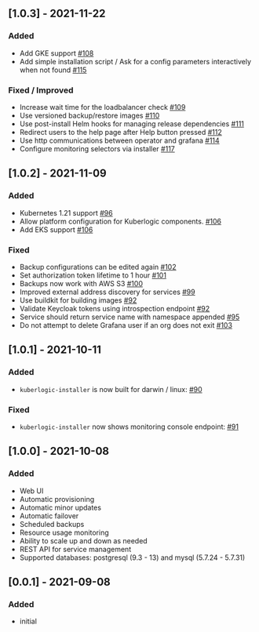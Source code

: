 ## [1.0.3] - 2021-11-22
### Added
* Add GKE support [#108](https://github.com/kuberlogic/kuberlogic/pull/108)
* Add simple installation script / Ask for a config parameters interactively when not found [#115](https://github.com/kuberlogic/kuberlogic/pull/115)
### Fixed / Improved
* Increase wait time for the loadbalancer check [#109](https://github.com/kuberlogic/kuberlogic/pull/109)
* Use versioned backup/restore images [#110](https://github.com/kuberlogic/kuberlogic/pull/110)
* Use post-install Helm hooks for managing release dependencies [#111](https://github.com/kuberlogic/kuberlogic/pull/111)
* Redirect users to the help page after Help button pressed [#112](https://github.com/kuberlogic/kuberlogic/pull/112)
* Use http communications between operator and grafana [#114](https://github.com/kuberlogic/kuberlogic/pull/114)
* Configure monitoring selectors via installer [#117](https://github.com/kuberlogic/kuberlogic/pull/117)

## [1.0.2] - 2021-11-09
### Added
* Kubernetes 1.21 support [#96](https://github.com/kuberlogic/kuberlogic/pull/96)
* Allow platform configuration for Kuberlogic components. [#106](https://github.com/kuberlogic/kuberlogic/pull/106)
* Add EKS support [#106](https://github.com/kuberlogic/kuberlogic/pull/106)
### Fixed
* Backup configurations can be edited again [#102](https://github.com/kuberlogic/kuberlogic/pull/102)
* Set authorization token lifetime to 1 hour [#101](https://github.com/kuberlogic/kuberlogic/pull/101)
* Backups now work with AWS S3 [#100](https://github.com/kuberlogic/kuberlogic/pull/100)
* Improved external address discovery for services [#99](https://github.com/kuberlogic/kuberlogic/pull/99)
* Use buildkit for building images [#92](https://github.com/kuberlogic/kuberlogic/pull/92)
* Validate Keycloak tokens using introspection endpoint [#92](https://github.com/kuberlogic/kuberlogic/pull/94)
* Service should return service name with namespace appended [#95](https://github.com/kuberlogic/kuberlogic/pull/95)
* Do not attempt to delete Grafana user if an org does not exit [#103](https://github.com/kuberlogic/kuberlogic/pull/103)

## [1.0.1] - 2021-10-11
### Added
* `kuberlogic-installer` is now built for darwin / linux: [#90](https://github.com/kuberlogic/kuberlogic/pull/90)

### Fixed
* `kuberlogic-installer` now shows monitoring console endpoint: [#91](https://github.com/kuberlogic/kuberlogic/pull/91)

## [1.0.0] - 2021-10-08
### Added
* Web UI
* Automatic provisioning
* Automatic minor updates
* Automatic failover
* Scheduled backups
* Resource usage monitoring
* Ability to scale up and down as needed
* REST API for service management
* Supported databases: postgresql (9.3 - 13) and mysql (5.7.24 - 5.7.31)

## [0.0.1] - 2021-09-08
### Added
- initial
